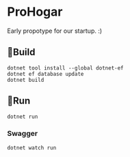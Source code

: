 # ProHogar
Early propotype for our startup. :)

## 🚀Build
```
dotnet tool install --global dotnet-ef
dotnet ef database update
dotnet build
```

## 🚀Run
```
dotnet run
```
### Swagger
```
dotnet watch run
```
